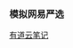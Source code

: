 ### 模拟网易严选


[有道云笔记](http://note.youdao.com/noteshare?id=e6efcc3d20d8d48bc575e25543523b9a&sub=2E9C8F0D38DA4B0F9C4C99B441163D0C)
